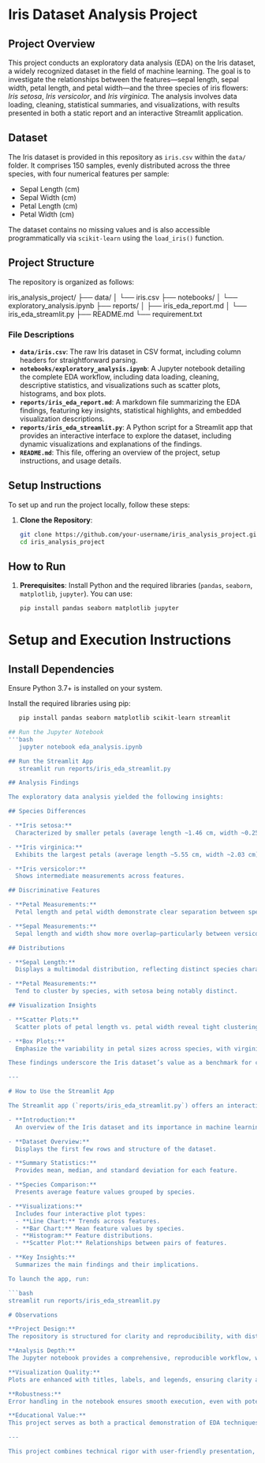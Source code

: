 # Iris Dataset Analysis Project

## Project Overview
This project conducts an exploratory data analysis (EDA) on the Iris dataset, a widely recognized dataset in the field of machine learning. The goal is to investigate the relationships between the features—sepal length, sepal width, petal length, and petal width—and the three species of iris flowers: *Iris setosa*, *Iris versicolor*, and *Iris virginica*. The analysis involves data loading, cleaning, statistical summaries, and visualizations, with results presented in both a static report and an interactive Streamlit application.

## Dataset
The Iris dataset is provided in this repository as `iris.csv` within the `data/` folder. It comprises 150 samples, evenly distributed across the three species, with four numerical features per sample:
- Sepal Length (cm)
- Sepal Width (cm)
- Petal Length (cm)
- Petal Width (cm)

The dataset contains no missing values and is also accessible programmatically via `scikit-learn` using the `load_iris()` function.

## Project Structure
The repository is organized as follows:

iris_analysis_project/ ├── data/ │ └── iris.csv ├── notebooks/ │ └── exploratory_analysis.ipynb ├── reports/ │ ├── iris_eda_report.md │ └── iris_eda_streamlit.py ├── README.md └── requirement.txt


### File Descriptions
- **`data/iris.csv`**: The raw Iris dataset in CSV format, including column headers for straightforward parsing.
- **`notebooks/exploratory_analysis.ipynb`**: A Jupyter notebook detailing the complete EDA workflow, including data loading, cleaning, descriptive statistics, and visualizations such as scatter plots, histograms, and box plots.
- **`reports/iris_eda_report.md`**: A markdown file summarizing the EDA findings, featuring key insights, statistical highlights, and embedded visualization descriptions.
- **`reports/iris_eda_streamlit.py`**: A Python script for a Streamlit app that provides an interactive interface to explore the dataset, including dynamic visualizations and explanations of the findings.
- **`README.md`**: This file, offering an overview of the project, setup instructions, and usage details.

## Setup Instructions
To set up and run the project locally, follow these steps:

1. **Clone the Repository**:
   ```bash
   git clone https://github.com/your-username/iris_analysis_project.git
   cd iris_analysis_project

## How to Run
1. **Prerequisites**: Install Python and the required libraries (`pandas`, `seaborn`, `matplotlib`, `jupyter`). You can use:  
   ```bash
   pip install pandas seaborn matplotlib jupyter

# Setup and Execution Instructions

## Install Dependencies

Ensure Python 3.7+ is installed on your system.

Install the required libraries using pip:

```bash
   pip install pandas seaborn matplotlib scikit-learn streamlit

## Run the Jupyter Notebook 
'''bash 
   jupyter notebook eda_analysis.ipynb

## Run the Streamlit App
   streamlit run reports/iris_eda_streamlit.py

## Analysis Findings

The exploratory data analysis yielded the following insights:

## Species Differences

- **Iris setosa:**  
  Characterized by smaller petals (average length ~1.46 cm, width ~0.25 cm) and wider sepals.

- **Iris virginica:**  
  Exhibits the largest petals (average length ~5.55 cm, width ~2.03 cm) and longest sepals.

- **Iris versicolor:**  
  Shows intermediate measurements across features.

## Discriminative Features

- **Petal Measurements:**  
  Petal length and petal width demonstrate clear separation between species, making them highly effective for classification tasks.

- **Sepal Measurements:**  
  Sepal length and width show more overlap—particularly between versicolor and virginica—reducing their discriminative power.

## Distributions

- **Sepal Length:**  
  Displays a multimodal distribution, reflecting distinct species characteristics.

- **Petal Measurements:**  
  Tend to cluster by species, with setosa being notably distinct.

## Visualization Insights

- **Scatter Plots:**  
  Scatter plots of petal length vs. petal width reveal tight clustering for setosa and partial overlap between versicolor and virginica.

- **Box Plots:**  
  Emphasize the variability in petal sizes across species, with virginica showing the widest range.

These findings underscore the Iris dataset’s value as a benchmark for classification algorithms, particularly due to the strong discriminative power of petal measurements.

---

# How to Use the Streamlit App

The Streamlit app (`reports/iris_eda_streamlit.py`) offers an interactive experience for exploring the EDA results. Key features include:

- **Introduction:**  
  An overview of the Iris dataset and its importance in machine learning.

- **Dataset Overview:**  
  Displays the first few rows and structure of the dataset.

- **Summary Statistics:**  
  Provides mean, median, and standard deviation for each feature.

- **Species Comparison:**  
  Presents average feature values grouped by species.

- **Visualizations:**  
  Includes four interactive plot types:
  - **Line Chart:** Trends across features.
  - **Bar Chart:** Mean feature values by species.
  - **Histogram:** Feature distributions.
  - **Scatter Plot:** Relationships between pairs of features.

- **Key Insights:**  
  Summarizes the main findings and their implications.

To launch the app, run:

```bash
streamlit run reports/iris_eda_streamlit.py

# Observations

**Project Design:**  
The repository is structured for clarity and reproducibility, with distinct folders for data, analysis, and reports.

**Analysis Depth:**  
The Jupyter notebook provides a comprehensive, reproducible workflow, while the Streamlit app enhances accessibility with interactivity.

**Visualization Quality:**  
Plots are enhanced with titles, labels, and legends, ensuring clarity and interpretability.

**Robustness:**  
Error handling in the notebook ensures smooth execution, even with potential data loading issues.

**Educational Value:**  
This project serves as both a practical demonstration of EDA techniques and a resource for learning data analysis and visualization.

---

This project combines technical rigor with user-friendly presentation, making it an excellent example for data science enthusiasts and practitioners alike. For any questions or contributions, feel free to open an issue or pull request on the repository!
